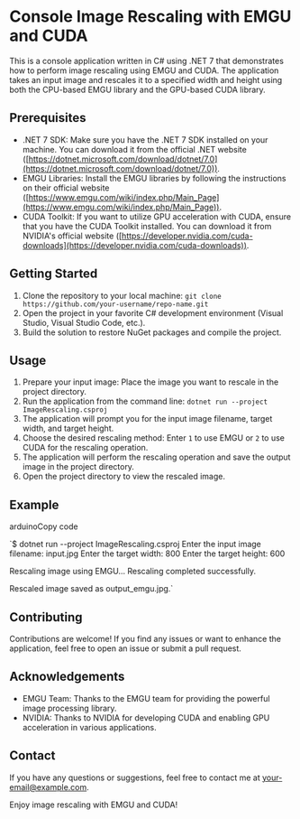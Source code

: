 
# Console Image Rescaling with EMGU and CUDA

This is a console application written in C# using .NET 7 that demonstrates how to perform image rescaling using EMGU and CUDA. The application takes an input image and rescales it to a specified width and height using both the CPU-based EMGU library and the GPU-based CUDA library.

## Prerequisites

-   .NET 7 SDK: Make sure you have the .NET 7 SDK installed on your machine. You can download it from the official .NET website ([https://dotnet.microsoft.com/download/dotnet/7.0](https://dotnet.microsoft.com/download/dotnet/7.0)).
-   EMGU Libraries: Install the EMGU libraries by following the instructions on their official website ([https://www.emgu.com/wiki/index.php/Main_Page](https://www.emgu.com/wiki/index.php/Main_Page)).
-   CUDA Toolkit: If you want to utilize GPU acceleration with CUDA, ensure that you have the CUDA Toolkit installed. You can download it from NVIDIA's official website ([https://developer.nvidia.com/cuda-downloads](https://developer.nvidia.com/cuda-downloads)).

## Getting Started

1.  Clone the repository to your local machine: `git clone https://github.com/your-username/repo-name.git`
2.  Open the project in your favorite C# development environment (Visual Studio, Visual Studio Code, etc.).
3.  Build the solution to restore NuGet packages and compile the project.

## Usage

1.  Prepare your input image: Place the image you want to rescale in the project directory.
2.  Run the application from the command line: `dotnet run --project ImageRescaling.csproj`
3.  The application will prompt you for the input image filename, target width, and target height.
4.  Choose the desired rescaling method: Enter `1` to use EMGU or `2` to use CUDA for the rescaling operation.
5.  The application will perform the rescaling operation and save the output image in the project directory.
6.  Open the project directory to view the rescaled image.

## Example

arduinoCopy code

`$ dotnet run --project ImageRescaling.csproj
Enter the input image filename: input.jpg
Enter the target width: 800
Enter the target height: 600

Rescaling image using EMGU...
Rescaling completed successfully.

Rescaled image saved as output_emgu.jpg.` 

## Contributing

Contributions are welcome! If you find any issues or want to enhance the application, feel free to open an issue or submit a pull request.

## Acknowledgements

-   EMGU Team: Thanks to the EMGU team for providing the powerful image processing library.
-   NVIDIA: Thanks to NVIDIA for developing CUDA and enabling GPU acceleration in various applications.

## Contact

If you have any questions or suggestions, feel free to contact me at [your-email@example.com](mailto:your-email@example.com).

Enjoy image rescaling with EMGU and CUDA!
